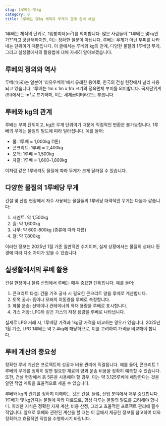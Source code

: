 ```yaml
---
slug: 1루베는-몇kg
category: 0
title: 1루베는 몇kg 체적과 무게의 관계 완벽 해설
---
```


1루베는 체적의 단위로, 1입방미터(m³)를 의미합니다. 많은 사람들이 "1루베는 몇kg인가?"라고 궁금해하지만, 이는 정확한 질문이 아닙니다. 루베는 무게가 아닌 부피를 나타내는 단위이기 때문입니다. 이 글에서는 루베와 kg의 관계, 다양한 물질의 1루베당 무게, 그리고 실생활에서의 활용법에 대해 자세히 알아보겠습니다.

## 루베의 정의와 역사

루베(立米)는 일본어 '리유우베이'에서 유래한 용어로, 한국의 건설 현장에서 널리 사용되고 있습니다. 1루베는 1m x 1m x 1m 크기의 정육면체 부피를 의미합니다. 국제단위계(SI)에서는 m³로 표기하며, 이는 세제곱미터라고도 부릅니다.

## 루베와 kg의 관계

루베는 부피 단위이고, kg은 무게 단위이기 때문에 직접적인 변환은 불가능합니다. 1루베의 무게는 물질의 밀도에 따라 달라집니다. 예를 들어:

- 물: 1루베 ≈ 1,000kg (1톤)
- 콘크리트: 1루베 ≈ 2,400kg
- 모래: 1루베 ≈ 1,500kg
- 자갈: 1루베 ≈ 1,600-1,800kg

이처럼 같은 1루베라도 물질에 따라 무게가 크게 달라질 수 있습니다.

## 다양한 물질의 1루베당 무게

건설 및 산업 현장에서 자주 사용되는 물질들의 1루베당 대략적인 무게는 다음과 같습니다:

1. 시멘트: 약 1,500kg
2. 흙: 약 1,600kg
3. 나무: 약 600-800kg (종류에 따라 다름)
4. 철: 약 7,800kg

이러한 정보는 2025년 1월 기준 일반적인 수치이며, 실제 상황에서는 물질의 상태나 환경에 따라 다소 차이가 있을 수 있습니다.

## 실생활에서의 루베 활용

건설 현장이나 물류 산업에서 루베는 매우 중요한 단위입니다. 예를 들어:

1. 콘크리트 타설: 건물 기초 공사 시 필요한 콘크리트 양을 루베로 계산합니다.
2. 토목 공사: 흙이나 모래의 이동량을 루베로 측정합니다.
3. 화물 운송: 선박이나 컨테이너의 적재 용량을 루베로 표시합니다.
4. 가스 저장: LPG와 같은 가스의 저장 용량을 루베로 나타냅니다.

실제로 LPG 거래 시, 1루베당 가격과 1kg당 가격을 비교하는 경우가 있습니다. 2025년 1월 기준, LPG 1루베는 약 2.4kg에 해당하므로, 이를 고려하여 가격을 비교해야 합니다.

## 루베 계산의 중요성

정확한 루베 계산은 프로젝트의 성공과 비용 관리에 직결됩니다. 예를 들어, 콘크리트 1루베의 무게를 정확히 알면 필요한 재료의 양과 운송 비용을 정확히 예측할 수 있습니다. 또한, 건설 현장에서 흙 5톤을 사용해야 할 경우, 이는 약 3.125루베에 해당한다는 것을 알면 작업 계획을 효율적으로 세울 수 있습니다.

루베와 kg의 관계를 정확히 이해하는 것은 건설, 물류, 산업 분야에서 매우 중요합니다. 1루베가 몇 kg인지는 물질에 따라 다르므로, 항상 다루는 물질의 밀도를 고려해야 합니다. 이러한 지식은 정확한 자재 계산, 비용 산정, 그리고 효율적인 프로젝트 관리에 필수적입니다. 앞으로 루베와 관련된 계산을 할 때는 이 글에서 제공한 정보를 참고하여 더욱 정확하고 효율적인 작업을 수행하시기 바랍니다.